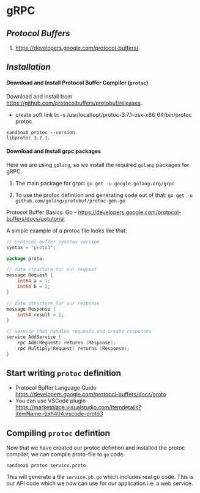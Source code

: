 # gRPC

## _Protocol Buffers_

1. https://developers.google.com/protocol-buffers/

## _Installation_

#### Download and Install Protocol Buffer Compiler (`protoc`)

Download and install from https://github.com/protocolbuffers/protobuf/releases.
  -  create soft link ln -s /usr/local/opt/protoc-3.7.1-osx-x86_64/bin/protoc protoc

```
sandbox$ protoc --version
libprotoc 3.7.1.
```


#### Download and Install grpc packages

Here we are using `golang`, so we install the required `golang` packages for gRPC.

1. The main package for grpc:
`go get -u google.golang.org/grpc`

2. To use the protoc defintion and generating code out of that:
`go get -u github.com/golang/protobuf/protoc-gen-go`

Protocol Buffer Basics: Go -  https://developers.google.com/protocol-buffers/docs/gotutorial

A simple example of a protoc file looks like that:
```go
// protocol buffer sysntax version
syntax = "proto3";

package proto;

// data structure for our request
message Request {
    int64 a = 1;
    int64 b = 2;
}

// data structure for our response
message Response {
    int64 result = 1;
}

// service that handles requests and create responses
service AddService {
    rpc Add(Request) returns (Response);
    rpc Multiply(Request) returns (Response);
}
```

## Start writing `protoc` definition

* Protocol Buffer Language Guide https://developers.google.com/protocol-buffers/docs/proto
* You can use VSCode plugin https://marketplace.visualstudio.com/itemdetails?itemName=zxh404.vscode-proto3

## Compiling `protoc` defintion

Now that we have created our protoc defintion and installed the protoc compiler, we can compile proto-file to `go` code.

`sandbox$ protoc service.proto`

This will generate a file `service.pb.go` which includes real go code. This is our API code which we now can use for our application i.e. a web service.
